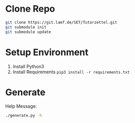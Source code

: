 # Clone Repo

```bash
git clone https://git.lamf.de/SET/Tutorzettel.git
git submodule init
git submodule update
```

# Setup Environment
1. Install Python3
2. Install Requirements ```pip3 install -r requirements.txt```

# Generate 

Help Message:

```bash
./generate.py -h
```
